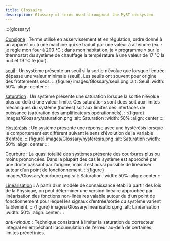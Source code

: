 ```yaml
---
title: Glossaire
description: Glossary of terms used throughout the MyST ecosystem.
---
```


:::{glossary}

[Consigne](https://fr.wikipedia.org/wiki/Consigne)
: Terme utilisé en asservissement et en régulation, ordre donné à un appareil ou à une machine qui se traduit par une valeur à atteindre (ex. : je règle mon four à 200 °C ; dans mon habitation, je « programme » sur le thermostat du système de chauffage la température à une valeur de 17 °C la nuit et 19 °C le jour).

[seuil](http://w3.cran.univ-lorraine.fr/perso/hugues.garnier/Enseignement/Auto/B-Auto-Modelisation.pdf)
: Un système présente un seuil si la sortie n’évolue que lorsque l’entrée dépasse une valeur minimale (seuil). Les seuils ont souvent pour origine des frottements
secs.
    :::{figure} images/Glossary/seuil.png
    :alt: Seuil
    :width: 50%
    :align: center
    :::

[saturation](http://w3.cran.univ-lorraine.fr/perso/hugues.garnier/Enseignement/Auto/B-Auto-Modelisation.pdf)
: Un système présente une saturation lorsque la sortie n’évolue plus au-delà d’une valeur limite. Ces saturations sont dues soit aux limites mécaniques du système (butées) soit aux limites des interfaces de puissance (saturation des amplificateurs opérationnels).
    :::{figure} images/Glossary/saturation.png
    :alt: Saturation
    :width: 50%
    :align: center
    :::

[Hystérésis](http://w3.cran.univ-lorraine.fr/perso/hugues.garnier/Enseignement/Auto/B-Auto-Modelisation.pdf)
: Un système présente une réponse avec une hystérésis lorsque le comportement est différent suivant le sens d’évolution de la variable d’entrée.
    :::{figure} images/Glossary/hysteresis.png
    :alt: Saturation
    :width: 50%
    :align: center
    :::

[Courbure](http://w3.cran.univ-lorraine.fr/perso/hugues.garnier/Enseignement/Auto/B-Auto-Modelisation.pdf)
: La quasi totalité des systèmes présente des courbures plus ou moins prononcées. Dans la plupart des cas le système est approché par une droite passant par l’origine, mais il est aussi possible de linéariser autour d’un point de fonctionnement.
    :::{figure} images/Glossary/courbure.png
    :alt: Saturation
    :width: 50%
    :align: center
    :::

[Linéarisation](http://w3.cran.univ-lorraine.fr/perso/hugues.garnier/Enseignement/Auto/B-Auto-Modelisation.pdf)
: A partir d’un modèle de connaissance établi à partir des lois de la Physique, on peut déterminer une version linéaire approchée par linéarisation des fonctions non-linéaires valable autour du d’un point de fonctionnement pour lequel les signaux d’entrée/sortie du système varient faiblement.
    :::{figure} images/Glossary/linearisation.png
    :alt: Linéarisation
    :width: 50%
    :align: center
    :::

*anti-windup*
: Technique consistant à limiter la saturation du correcteur intégral en empêchant l'accumulation de l'erreur au-delà de certaines limites prédéfinies.